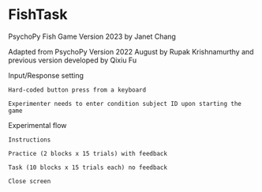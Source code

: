 # FishTask

PsychoPy Fish Game Version 2023 by Janet Chang

Adapted from PsychoPy Version 2022 August by Rupak Krishnamurthy
and previous version developed by Qixiu Fu

Input/Response setting 

    Hard-coded button press from a keyboard 

    Experimenter needs to enter condition subject ID upon starting the game 

Experimental flow 

    Instructions 

    Practice (2 blocks x 15 trials) with feedback

    Task (10 blocks x 15 trials each) no feedback 

    Close screen  
